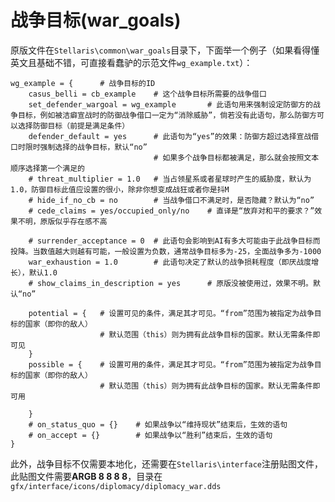 # 战争目标(war_goals)

原版文件在`Stellaris\common\war_goals`目录下，下面举一个例子（如果看得懂英文且基础不错，可直接看蠢驴的示范文件`wg_example.txt`）：

```pdx
wg_example = {      # 战争目标的ID
    casus_belli = cb_example    # 这个战争目标所需要的战争借口
    set_defender_wargoal = wg_example       # 此语句用来强制设定防御方的战争目标，例如被洁癖宣战时的防御战争借口一定为“消除威胁”，倘若没有此语句，那么防御方可以选择防御目标（前提是满足条件）
    defender_default = yes      # 此语句为“yes”的效果：防御方超过选择宣战借口时限时强制选择的战争目标，默认“no”
                                # 如果多个战争目标都被满足，那么就会按照文本顺序选择第一个满足的
    # threat_multiplier = 1.0   # 当占领星系或者星球时产生的威胁度，默认为1.0，防御目标此值应设置的很小，除非你想变成战狂或者你是抖M
    # hide_if_no_cb = no        # 当战争借口不满足时，是否隐藏？默认为“no”
    # cede_claims = yes/occupied_only/no    # 直译是“放弃对和平的要求？”效果不明，原版似乎存在感不高

    # surrender_acceptance = 0  # 此语句会影响到AI有多大可能由于此战争目标而投降。当数值越大则越有可能，一般设置为负数，通常战争目标多为-25，全面战争多为-1000
    war_exhaustion = 1.0        # 此语句决定了默认的战争损耗程度（即厌战度增长），默认1.0
    # show_claims_in_description = yes      # 原版没被使用过，效果不明。默认“no”

    potential = {   # 设置可见的条件，满足其才可见。“from”范围为被指定为战争目标的国家（即你的敌人）
                    # 默认范围（this）则为拥有此战争目标的国家。默认无需条件即可见
    }
    possible = {    # 设置可用的条件，满足其才可见。“from”范围为被指定为战争目标的国家（即你的敌人）
                    # 默认范围（this）则为拥有此战争目标的国家。默认无需条件即可用

    }
    # on_status_quo = {}    # 如果战争以“维持现状”结束后，生效的语句
    # on_accept = {}        # 如果战争以“胜利”结束后，生效的语句
}
```

此外，战争目标不仅需要本地化，还需要在`Stellaris\interface`注册贴图文件，此贴图文件需要**ARGB 8 8 8 8**，目录在`gfx/interface/icons/diplomacy/diplomacy_war.dds`
